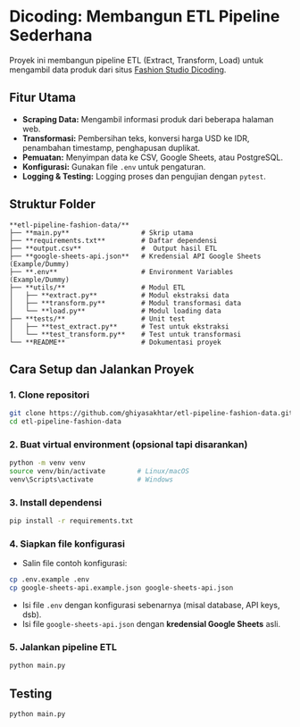 # Dicoding: Membangun ETL Pipeline Sederhana

Proyek ini membangun pipeline ETL (Extract, Transform, Load) untuk mengambil data produk dari situs [Fashion Studio Dicoding](https://fashion-studio.dicoding.dev).

## Fitur Utama
- **Scraping Data:** Mengambil informasi produk dari beberapa halaman web.
- **Transformasi:** Pembersihan teks, konversi harga USD ke IDR, penambahan timestamp, penghapusan duplikat.
- **Pemuatan:** Menyimpan data ke CSV, Google Sheets, atau PostgreSQL.
- **Konfigurasi:** Gunakan file `.env` untuk pengaturan.
- **Logging & Testing:** Logging proses dan pengujian dengan `pytest`.

## Struktur Folder
```
**etl-pipeline-fashion-data/**  
├── **main.py**                  # Skrip utama  
├── **requirements.txt**         # Daftar dependensi   
├── **output.csv**               #  Output hasil ETL   
├── **google-sheets-api.json**   # Kredensial API Google Sheets (Example/Dummy)
├── **.env**                     # Environment Variables (Example/Dummy)  
├── **utils/**                   # Modul ETL  
│   ├── **extract.py**           # Modul ekstraksi data  
│   ├── **transform.py**         # Modul transformasi data  
│   └── **load.py**              # Modul loading data  
├── **tests/**                   # Unit test
│   ├── **test_extract.py**      # Test untuk ekstraksi  
│   └── **test_transform.py**    # Test untuk transformasi   
└── **README**                   # Dokumentasi proyek
```

## Cara Setup dan Jalankan Proyek

### 1. Clone repositori
```bash
git clone https://github.com/ghiyasakhtar/etl-pipeline-fashion-data.git
cd etl-pipeline-fashion-data
```

### 2. Buat virtual environment (opsional tapi disarankan)
```bash
python -m venv venv
source venv/bin/activate        # Linux/macOS
venv\Scripts\activate           # Windows
```

### 3. Install dependensi
```bash
pip install -r requirements.txt
```

### 4. Siapkan file konfigurasi
  * Salin file contoh konfigurasi:
  ```bash
  cp .env.example .env
  cp google-sheets-api.example.json google-sheets-api.json
  ```
  * Isi file `.env` dengan konfigurasi sebenarnya (misal database, API keys, dsb).
  * Isi file `google-sheets-api.json` dengan **kredensial Google Sheets** asli.

### 5. Jalankan pipeline ETL
```bash
python main.py
```

## Testing
```bash
python main.py
```
